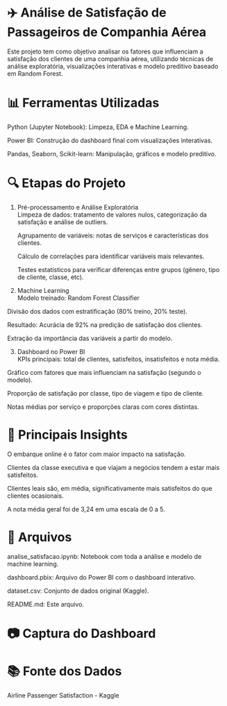 # ✈️ Análise de Satisfação de Passageiros de Companhia Aérea  
Este projeto tem como objetivo analisar os fatores que influenciam a satisfação dos clientes de uma companhia aérea, utilizando técnicas de análise exploratória, visualizações interativas e modelo preditivo baseado em Random Forest.  

# 📊 Ferramentas Utilizadas  
Python (Jupyter Notebook): Limpeza, EDA e Machine Learning.  

Power BI: Construção do dashboard final com visualizações interativas.  

Pandas, Seaborn, Scikit-learn: Manipulação, gráficos e modelo preditivo.  

# 🔍 Etapas do Projeto  
1. Pré-processamento e Análise Exploratória  
  Limpeza de dados: tratamento de valores nulos, categorização da satisfação e análise de outliers.  

   Agrupamento de variáveis: notas de serviços e características dos clientes.  

   Cálculo de correlações para identificar variáveis mais relevantes.  

   Testes estatísticos para verificar diferenças entre grupos (gênero, tipo de cliente, classe, etc).  

3. Machine Learning  
  Modelo treinado: Random Forest Classifier  

  Divisão dos dados com estratificação (80% treino, 20% teste).  

  Resultado: Acurácia de 92% na predição de satisfação dos clientes.  

  Extração da importância das variáveis a partir do modelo.  

3. Dashboard no Power BI  
  KPIs principais: total de clientes, satisfeitos, insatisfeitos e nota média.  

  Gráfico com fatores que mais influenciam na satisfação (segundo o modelo).  

  Proporção de satisfação por classe, tipo de viagem e tipo de cliente.  

  Notas médias por serviço e proporções claras com cores distintas.  

# 📌 Principais Insights  
O embarque online é o fator com maior impacto na satisfação.  

Clientes da classe executiva e que viajam a negócios tendem a estar mais satisfeitos.  

Clientes leais são, em média, significativamente mais satisfeitos do que clientes ocasionais.  

A nota média geral foi de 3,24 em uma escala de 0 a 5.  

# 📁 Arquivos  
analise_satisfacao.ipynb: Notebook com toda a análise e modelo de machine learning.  

dashboard.pbix: Arquivo do Power BI com o dashboard interativo.  

dataset.csv: Conjunto de dados original (Kaggle).  

README.md: Este arquivo.  

# 📷 Captura do Dashboard  

# 📚 Fonte dos Dados  
Airline Passenger Satisfaction - Kaggle  
